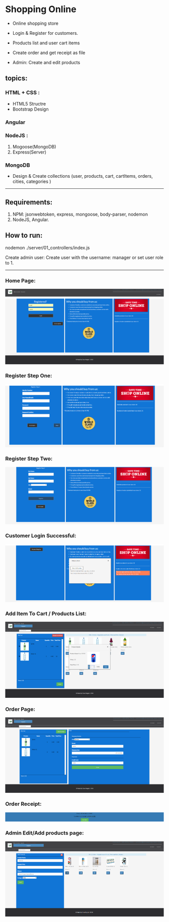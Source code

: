 # Shopping Online
* Online shopping store

* Login & Register for customers.
* Products list and user cart items
* Create order and get receipt as file
* Admin: Create and edit products

## topics:

### HTML + CSS :
* HTML5 Structre
* Bootstrap Design

### Angular

### NodeJS :

1. Mogoose(MongoDB)
2. Express(Server)

### MongoDB

- Design & Create collections (user, products, cart, cartItems, orders, cities, categories )


***

## Requirements:

1. NPM: jsonwebtoken, express, mongoose, body-parser, nodemon
2. NodeJS, Angular.



## How to run:

 nodemon ./server/01_controllers/index.js

 Create admin user: Create user with the username: manager or set user role to 1.

***

### Home Page:

![picture](./demo/homePage.PNG)

### Register Step One:

![picture](./demo/registerStepOne.PNG)

### Register Step Two:

![picture](./demo/registerStepTwo.PNG)

### Customer Login Successful:

![picture](./demo/customerLoginSuccessful.PNG)

### Add Item To Cart / Products List:

![picture](./demo/addItemToCart.PNG)

### Order Page:

![picture](./demo/orderPage.PNG)

### Order Receipt:

![picture](./demo/orderConfirm.PNG)

### Admin Edit/Add products page:

![picture](./demo/adminAddEditProducts.PNG)

